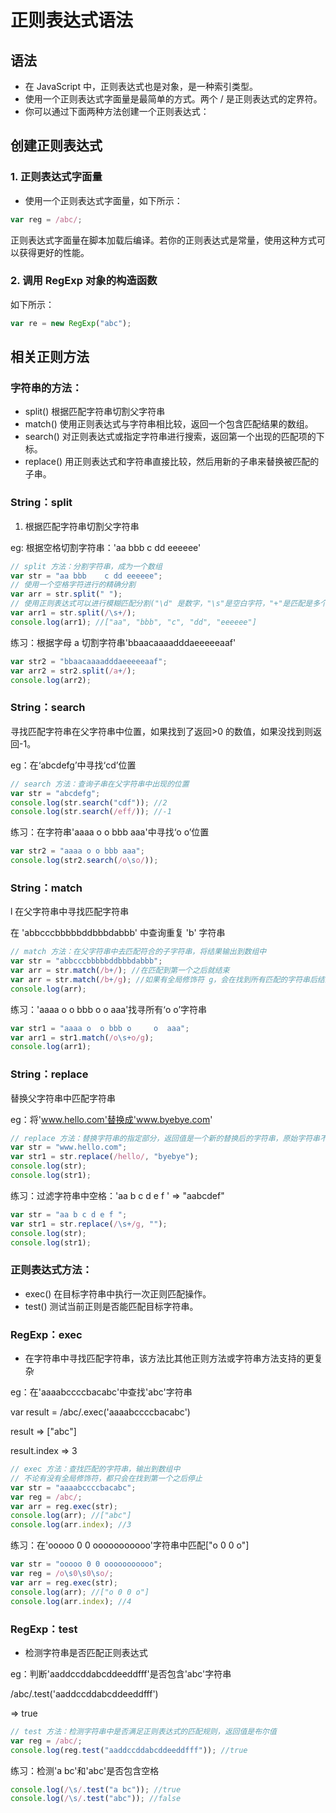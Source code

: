 # 正则表达式语法

## 语法

- 在 JavaScript 中，正则表达式也是对象，是一种索引类型。
- 使用一个正则表达式字面量是最简单的方式。两个 / 是正则表达式的定界符。
- 你可以通过下面两种方法创建一个正则表达式：

## 创建正则表达式

### 1. 正则表达式字面量

- 使用一个正则表达式字面量，如下所示：

```js
var reg = /abc/;
```

正则表达式字面量在脚本加载后编译。若你的正则表达式是常量，使用这种方式可以获得更好的性能。

### 2. 调用 RegExp 对象的构造函数

如下所示：

```js
var re = new RegExp("abc");
```

## 相关正则方法

### 字符串的方法：

- split() 根据匹配字符串切割父字符串
- match() 使用正则表达式与字符串相比较，返回一个包含匹配结果的数组。
- search() 对正则表达式或指定字符串进行搜索，返回第一个出现的匹配项的下标。
- replace() 用正则表达式和字符串直接比较，然后用新的子串来替换被匹配的子串。

### String：split

1. 根据匹配字符串切割父字符串

eg: 根据空格切割字符串：'aa bbb c dd eeeeee'

```js
// split 方法：分割字符串，成为一个数组
var str = "aa bbb    c dd eeeeee";
// 使用一个空格字符进行的精确分割
var arr = str.split(" ");
// 使用正则表达式可以进行模糊匹配分割("\d" 是数字，"\s"是空白字符，"+"是匹配是多个)
var arr1 = str.split(/\s+/);
console.log(arr1); //["aa", "bbb", "c", "dd", "eeeeee"]
```

练习：根据字母 a 切割字符串'bbaacaaaadddaeeeeeaaf'

```js
var str2 = "bbaacaaaadddaeeeeeaaf";
var arr2 = str2.split(/a+/);
console.log(arr2);
```

### String：search

寻找匹配字符串在父字符串中位置，如果找到了返回>0 的数值，如果没找到则返回-1。

eg：在‘abcdefg’中寻找‘cd’位置

```js
// search 方法：查询子串在父字符串中出现的位置
var str = "abcdefg";
console.log(str.search("cdf")); //2
console.log(str.search(/eff/)); //-1
```

练习：在字符串'aaaa o o bbb aaa'中寻找‘o o’位置

```js
var str2 = "aaaa o o bbb aaa";
console.log(str2.search(/o\so/));
```

### String：match

l 在父字符串中寻找匹配字符串

在 'abbcccbbbbbddbbbdabbb' 中查询重复 'b' 字符串

```js
// match 方法：在父字符串中去匹配符合的子字符串，将结果输出到数组中
var str = "abbcccbbbbbddbbbdabbb";
var arr = str.match(/b+/); //在匹配到第一个之后就结束
var arr = str.match(/b+/g); //如果有全局修饰符 g，会在找到所有匹配的字符串后结束
console.log(arr);
```

练习：'aaaa o o bbb o o aaa'找寻所有‘o o’字符串

```js
var str1 = "aaaa o  o bbb o     o  aaa";
var arr1 = str1.match(/o\s+o/g);
console.log(arr1);
```

### String：replace

替换父字符串中匹配字符串

eg：将'www.hello.com'替换成'www.byebye.com'

```js
// replace 方法：替换字符串的指定部分，返回值是一个新的替换后的字符串，原始字符串不受影响
var str = "www.hello.com";
var str1 = str.replace(/hello/, "byebye");
console.log(str);
console.log(str1);
```

练习：过滤字符串中空格：'aa b c d e f ' => "aabcdef"

```js
var str = "aa b c d e f ";
var str1 = str.replace(/\s+/g, "");
console.log(str);
console.log(str1);
```

### 正则表达式方法：

- exec() 在目标字符串中执行一次正则匹配操作。
- test() 测试当前正则是否能匹配目标字符串。

### RegExp：exec

- 在字符串中寻找匹配字符串，该方法比其他正则方法或字符串方法支持的更复杂

eg：在'aaaabccccbacabc'中查找'abc'字符串

var result = /abc/.exec('aaaabccccbacabc')

result => ["abc"]

result.index => 3

```js
// exec 方法：查找匹配的字符串，输出到数组中
// 不论有没有全局修饰符，都只会在找到第一个之后停止
var str = "aaaabccccbacabc";
var reg = /abc/;
var arr = reg.exec(str);
console.log(arr); //["abc"]
console.log(arr.index); //3
```

练习：在'ooooo 0 0 ooooooooooo'字符串中匹配["o 0 0 o"]

```js
var str = "ooooo 0 0 ooooooooooo";
var reg = /o\s0\s0\so/;
var arr = reg.exec(str);
console.log(arr); //["o 0 0 o"]
console.log(arr.index); //4
```

### RegExp：test

- 检测字符串是否匹配正则表达式

eg：判断'aaddccddabcddeeddfff'是否包含'abc'字符串

/abc/.test('aaddccddabcddeeddfff')

=> true

```js
// test 方法：检测字符串中是否满足正则表达式的匹配规则，返回值是布尔值
var reg = /abc/;
console.log(reg.test("aaddccddabcddeeddfff")); //true
```

练习：检测'a bc'和'abc'是否包含空格

```js
console.log(/\s/.test("a bc")); //true
console.log(/\s/.test("abc")); //false
```
